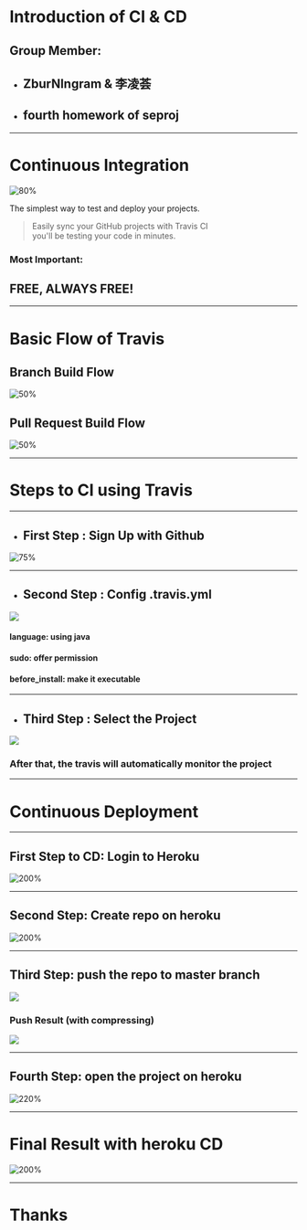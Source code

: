 <!-- $theme: default -->

# Introduction of CI & CD

## Group Member:

* ## ZburNIngram & 李凌荟

* ## fourth homework of seproj
---

# Continuous Integration
![80%](travisIcon.png)

The simplest way to test and deploy your projects.

> Easily sync your GitHub projects with Travis CI  
> you'll be testing your code in minutes.

### Most Important: 
## FREE, ALWAYS FREE!
---

# Basic Flow of Travis
## Branch Build Flow
![50%](branchBuildFlow.png)
## Pull Request Build Flow
![50%](pullRequestBuildFlow.png)

---

# Steps to CI using Travis
---

* ## First Step : Sign Up with Github
![75%](SignIn.png)

---

* ## Second Step : Config .travis.yml
![](.travis.yml.png)
#### language: using java
#### sudo: offer permission
#### before_install: make it executable

---

* ## Third Step : Select the Project
![](Select.png)
### After that, the travis will automatically monitor the project

---

# Continuous Deployment
---
## First Step to CD: Login to Heroku
![200%](login.png)

---
## Second Step: Create repo on heroku
![200%](create.png)

---
## Third Step: push the repo to master branch
![](push.png)
### Push Result (with compressing)
![](pushResult.png)

---
## Fourth Step: open the project on heroku
![220%](open.png)

---
# Final Result with heroku CD
![200%](result.png)

---
# Thanks
